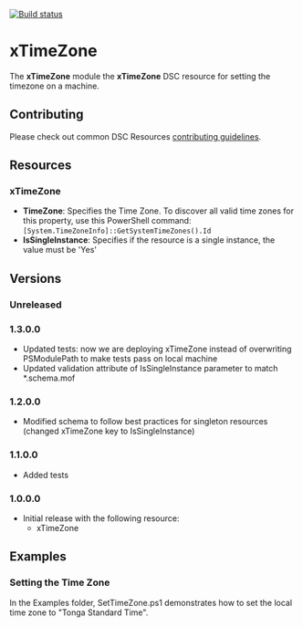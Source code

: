 [![Build status](https://ci.appveyor.com/api/projects/status/7m4cwgkr5x4igpck/branch/master?svg=true)](https://ci.appveyor.com/project/PowerShell/xtimezone/branch/master)

# xTimeZone

The **xTimeZone** module the **xTimeZone** DSC resource for setting the timezone on a machine. 

## Contributing
Please check out common DSC Resources [contributing guidelines](https://github.com/PowerShell/DscResource.Kit/blob/master/CONTRIBUTING.md).


## Resources

### xTimeZone

* **TimeZone**: Specifies the Time Zone. To discover all valid time zones for this property, use this PowerShell command: `[System.TimeZoneInfo]::GetSystemTimeZones().Id`
* **IsSingleInstance**: Specifies if the resource is a single instance, the value must be 'Yes'

## Versions

### Unreleased

### 1.3.0.0

* Updated tests: now we are deploying xTimeZone instead of overwriting PSModulePath to make tests pass on local machine
* Updated validation attribute of IsSingleInstance parameter to match *.schema.mof

### 1.2.0.0

* Modified schema to follow best practices for singleton resources (changed xTimeZone key to IsSingleInstance)

### 1.1.0.0

* Added tests

### 1.0.0.0

* Initial release with the following resource:
    - xTimeZone     

## Examples 

### Setting the Time Zone

In the Examples folder, SetTimeZone.ps1 demonstrates how to set the local time zone to "Tonga Standard Time".

